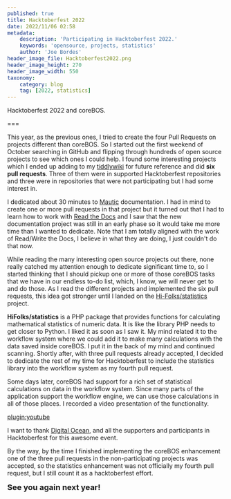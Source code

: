 ```yaml
---
published: true
title: Hacktoberfest 2022
date: 2022/11/06 02:58
metadata:
    description: 'Participating in Hacktoberfest 2022.'
    keywords: 'opensource, projects, statistics'
    author: 'Joe Bordes'
header_image_file: Hacktoberfest2022.png
header_image_height: 270
header_image_width: 550
taxonomy:
    category: blog
    tag: [2022, statistics]
---
```


Hacktoberfest 2022 and coreBOS.

===

This year, as the previous ones, I tried to create the four Pull Requests on projects different than coreBOS. So I started out the first weekend of October searching in GitHub and flipping through hundreds of open source projects to see which ones I could help. I found some interesting projects which I ended up adding to my [tiddlywiki](https://tiddlywiki.com/) for future reference and did **six pull requests**. Three of them were in supported Hacktoberfest repositories and three were in repositories that were not participating but I had some interest in.

I dedicated about 30 minutes to [Mautic](https://www.mautic.org/) documentation. I had in mind to create one or more pull requests in that project but it turned out that I had to learn how to work with [Read the Docs](https://readthedocs.org/) and I saw that the new documentation project was still in an early phase so it would take me more time than I wanted to dedicate. Note that I am totally aligned with the work of Read/Write the Docs, I believe in what they are doing, I just couldn't do that now.

While reading the many interesting open source projects out there, none really catched my attention enough to dedicate significant time to, so I started thinking that I should pickup one or more of those coreBOS tasks that we have in our endless to-do list, which, I know, we will never get to and do those. As I read the different projects and implemented the six pull requests, this idea got stronger until I landed on the [Hi-Folks/statistics](https://github.com/Hi-Folks/statistics) project.

**HiFolks/statistics** is a PHP package that provides functions for calculating mathematical statistics of numeric data. It is like the library PHP needs to get closer to Python. I liked it as soon as I saw it. My mind related it to the workflow system where we could add it to make many calculations with the data saved inside coreBOS. I put it in the back of my mind and continued scanning. Shortly after, with three pull requests already accepted, I decided to dedicate the rest of my time for Hacktoberfest to include the statistics library into the workflow system as my fourth pull request.

Some days later, coreBOS had support for a rich set of statistical calculations on data in the workflow system. Since many parts of the application support the workflow engine, we can use those calculations in all of those places. I recorded a video presentation of the functionality.

[plugin:youtube](https://youtu.be/BgIb8J3pxuI)

I want to thank [Digital Ocean](https://www.digitalocean.com/), and all the supporters and participants in Hacktoberfest for this awesome event.

By the way, by the time I finished implementing the coreBOS enhancement one of the three pull requests in the non-participating projects was accepted, so the statistics enhancement was not officially my fourth pull request, but I still count it as a hacktoberfest effort.

**<span style="font-size:large">See you again next year!</span>**
